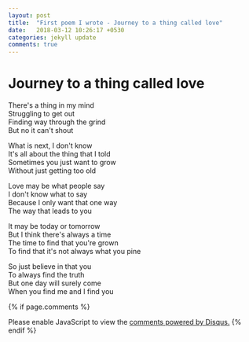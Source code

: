 ```yaml
---
layout: post
title:  "First poem I wrote - Journey to a thing called love"
date:   2018-03-12 10:26:17 +0530
categories: jekyll update
comments: true
---
```

# Journey to a thing called love <br/> 

There's a thing in my mind <br/>
Struggling to get out <br/>
Finding way through the grind <br/>
But no it can't shout <br/>

What is next, I don't know <br/>
It's all about the thing that I told <br/>
Sometimes you just want to grow <br/>
Without just getting too old <br/>

Love may be what people say <br/>
I don't know what to say <br/>
Because I only want that one way <br/>
The way that leads to you <br/>

It may be today or tomorrow <br/>
But I think there's always a time <br/>
The time to find that you're grown <br/>
To find that it's not always what you pine <br/>

So just believe in that you <br/>
To always find the truth <br/>
But one day will surely come <br/>
When you find me and I find you <br/>

{% if page.comments %}
<div id="disqus_thread"></div>
<script>

/**
*  RECOMMENDED CONFIGURATION VARIABLES: EDIT AND UNCOMMENT THE SECTION BELOW TO INSERT DYNAMIC VALUES FROM YOUR PLATFORM OR CMS.
*  LEARN WHY DEFINING THESE VARIABLES IS IMPORTANT: https://disqus.com/admin/universalcode/#configuration-variables*/
/*
var disqus_config = function () {
this.page.url = PAGE_URL;  // Replace PAGE_URL with your page's canonical URL variable
this.page.identifier = PAGE_IDENTIFIER; // Replace PAGE_IDENTIFIER with your page's unique identifier variable
};
*/
(function() { // DON'T EDIT BELOW THIS LINE
var d = document, s = d.createElement('script');
s.src = 'https://https-zydijan-github-io.disqus.com/embed.js';
s.setAttribute('data-timestamp', +new Date());
(d.head || d.body).appendChild(s);
})();
</script>
<noscript>Please enable JavaScript to view the <a href="https://disqus.com/?ref_noscript">comments powered by Disqus.</a></noscript>                           
{% endif %}
 

[jekyll-docs]: https://jekyllrb.com/docs/home
[jekyll-gh]:   https://github.com/jekyll/jekyll
[jekyll-talk]: https://talk.jekyllrb.com/
